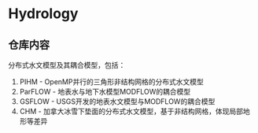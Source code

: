 # Hydrology

## 仓库内容
   
   分布式水文模型及其耦合模型，包括：
   
   1. PIHM - OpenMP并行的三角形非结构网格的分布式水文模型
   2. ParFLOW - 地表水与地下水模型MODFLOW的耦合模型
   3. GSFLOW - USGS开发的地表水文模型与MODFLOW的耦合模型
   4. CHM - 加拿大冰雪下垫面的分布式水文模型，基于非结构网格，体现局部地形等差异
